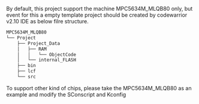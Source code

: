 

By default, this project support the machine MPC5634M_MLQB80 only, but event for this a empty template project should be created by codewarrior v2.10 IDE as below filre structure.

```sh
MPC5634M_MLQB80
└── Project
    ├── Project_Data
    │   ├── RAM
    │   │   └── ObjectCode
    │   └── internal_FLASH
    ├── bin
    ├── lcf
    └── src
```

To support other kind of chips, please take the MPC5634M_MLQB80 as an example and modify the SConscript and Kconfig
